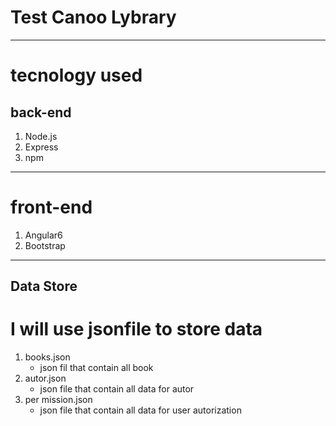 # Test Canoo Lybrary
---
# tecnology used
## back-end
1. Node.js
2. Express
3. npm
---
# front-end
1. Angular6
2. Bootstrap
---
## Data Store
# I will use jsonfile to store data
1. books.json
    * json fil that contain all book
2. autor.json
    * json file that contain all data for autor
3. per  mission.json
    * json file that contain all data for user autorization
